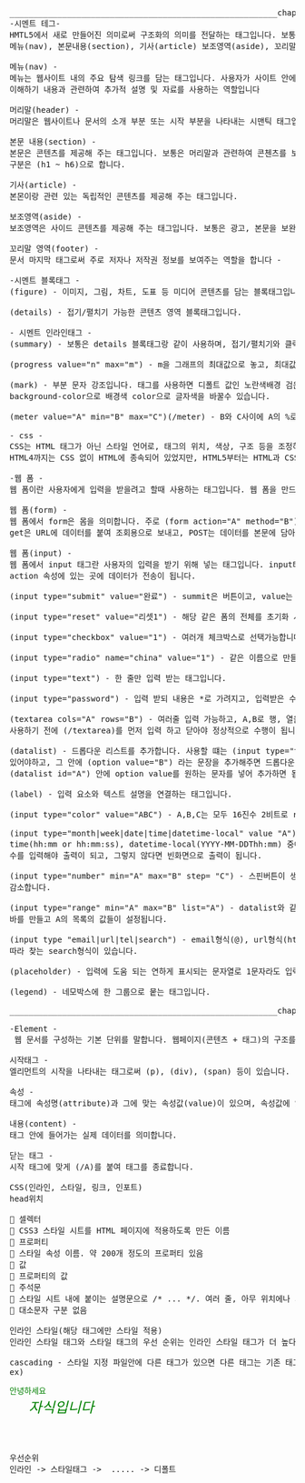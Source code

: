 <pre>________________________________________________________chapter 3_______________________________________________________________
-시멘트 테그-
HMTL5에서 새로 만들어진 의미로써 구조화의 의미를 전달하는 태그입니다. 보통 시멘트 구조와 시멘트 구조의 서순으로는 머리말(header), 
메뉴(nav), 본문내용(section), 기사(article) 보조영역(aside), 꼬리말(footer)으로 되어 있습니다.

메뉴(nav) -
메뉴는 웹사이트 내의 주요 탐색 링크를 담는 태그입니다. 사용자가 사이트 안에서 주요 페이지로 이동할 수 있게 해주는 링크(하이퍼링크)를 넣어 
이해하기 내용과 관련하여 추가적 설명 및 자료를 사용하는 역할입니다

머리말(header) -
머리말은 웹사이트나 문서의 소개 부분 또는 시작 부분을 나타내는 시맨틱 태그입니다. 주로 페이지의 제목을 표시 하는 역할입니다. 

본문 내용(section) -
본문은 콘텐츠를 제공해 주는 태그입니다. 보통은 머리말과 관련하여 콘첸츠를 보여주는 역할입니다. (section)을 여러개 지정 가능하고, 
구분은 (h1 ~ h6)으로 합니다.  

기사(article) -
본몬이랑 관련 있는 독립적인 콘텐츠를 제공해 주는 태그입니다. 

보조영역(aside) -
보조영역은 사이드 콘텐츠를 제공해 주는 태그입니다. 보통은 광고, 본문을 보완하는 추가적인 정보 제공 등 여러 역할을 합니다. 

꼬리말 영역(footer) -
문서 마지막 태그로써 주로 저자나 저작권 정보를 보여주는 역할을 합니다 -

-시멘트 블록태그 -
(figure) - 이미지, 그림, 차트, 도표 등 미디어 콘텐츠를 담는 블록태그입니다.
 
(details) - 접기/펼치기 가능한 콘텐츠 영역 블록태그입니다.

- 시멘트 인라인태그 -
(summary) - 보통은 details 블록태그랑 같이 사용하며, 접기/펼치기와 클릭해서 열고 닫는 기능의 역할입니다.
 
(progress value="n" max="m") - m을 그래프의 최대값으로 놓고, 최대값 m인 그래프가 n%만큼 찹니다. (progress)
 
(mark) - 부분 문자 강조입니다. 태그를 사용하면 디폴트 값인 노란색배경 검은 글자로 표기가 되고, css에서 (mark style) 태그를 사용해
background-color으로 배경색 color으로 글자색을 바꿀수 있습니다.
 
(meter value="A" min="B" max="C")(/meter) - B와 C사이에 A의 %로 막대 그래프에 표기합니다  

- css -
CSS는 HTML 태그가 아닌 스타일 언어로, 태그의 위치, 색상, 구조 등을 조정하여 웹 페이지의 시각적 형상을 만드는 역할을 합니다. 
HTML4까지는 CSS 없이 HTML에 종속되어 있었지만, HTML5부터는 HTML과 CSS의 개념이 명확히 분리되었습니다.

-웹 폼 -
웹 폼이란 사용자에게 입력을 받을려고 할때 사용하는 태그입니다. 웹 폼을 만드는 태그는 (input), (textarea), (select) 등이 있습니다.

웹 폼(form) -
웹 폼에서 form은 몸을 의미합니다. 주로 (form action="A" method="B") 를 쓰고,  A는 저장된 url을 뜻하고, B는 get,post가 있는데 
get은 URL에 데이터를 붙여 조회용으로 보내고, POST는 데이터를 본문에 담아 저장이나 민감 정보용으로 보냅니다. 

웹 폼(input) -
웹 폼에서 input 태그란 사용자의 입력을 받기 위해 넣는 태그입니다. input타입 태그에 입력을 받고, 그 입력을 토대로 form의 
action 속성에 있는 곳에 데이터가 전송이 됩니다.
 
(input type="submit" value="완료") - summit은 버튼이고, value는 입력한 문자가 버튼에 뜨도록 하는것 입니다. 

(input type="reset" value="리셋1") - 해당 같은 폼의 전체를 초기화 시킵니다.(리셋1버튼 생성) 

(input type="checkbox" value="1") - 여러개 체크박스로 선택가능합니다.(다중 선택지o)

(input type="radio" name="china" value="1") - 같은 이름으로 만들어야 하고 한개만 선택가능합니다.(다중 선택지x) 

(input type="text") - 한 줄만 입력 받는 태그입니다.

(input type="password") - 입력 받되 내용은 *로 가려지고, 입력받은 수만큼 *의 개수가 증가합니다.

(textarea cols="A" rows="B") - 여러줄 입력 가능하고, A,B로 행, 열을 늘릴 수 있습니다. 주의 사항으로 폼을 열고 닫을 때 (/form)을 
사용하기 전에 (/textarea)를 먼저 입력 하고 닫아야 정상적으로 수행이 됩니다.

(datalist) - 드롭다운 리스트를 추가합니다. 사용할 떄는 (input type="text" list="A")에 종속 되어야하고, 그 안에 (datalist id="A") 
있어야하고, 그 안에 (option value="B") 라는 문장을 추가해주면 드롭다운 리스트에 B라는 문자가 등록됩니다. 문자를 추가할려면 
(datalist id="A") 안에 option value를 원하는 문자를 넣어 추가하면 됩니다.
 
(label) - 입력 요소와 텍스트 설명을 연결하는 태그입니다.

(input type="color" value="ABC") - A,B,C는 모두 16진수 2비트로 red, green, bule의 농도를 섞어 색깔을 나타냅니다. 

(input type="month|week|date|time|datetime-local" value "A") - month(yyyy-mm), week(YYYY-Www), date(YYYY-MM-DD), 
time(hh:mm or hh:mm:ss), datetime-local(YYYY-MM-DDThh:mm) 중에 타입 하나를 선택하여 넣고, value에 그 형식에 대해 알맞게 
수를 입력해야 출력이 되고, 그렇지 않다면 빈화면으로 출력이 됩니다.

(input type="number" min="A" max="B" step= "C") - 스핀버튼이 생성되고 위쪽, 밑쪽 클릭당 최소값 A부터 최대값 B까지 C만큼 증가하거나,
감소합니다.

(input type="range" min="A" max="B" list="A") - datalist와 같이 쓰며, 최솟값 A, 최댓값 B를 설정해 클릭하여 움직일 수 있는 슬라이드 
바를 만들고 A의 목록의 값들이 설정됩니다.

(input type "email|url|tel|search") - email형식(@), url형식(http:// or https://), 전화번호 형식(010-1234-1234), action url설정에 
따라 찾는 search형식이 있습니다.

(placeholder) - 입력에 도움 되는 연하게 표시되는 문자열로 1문자라도 입력받으면 사라집니다. 보통 양식에 대한 힌트를 줄때 사용됩니다.

(legend) - 네모박스에 한 그룹으로 뭍는 태그입니다.
 
________________________________________________________chapter 4 start______________________________________________________________

-Element -
 웹 문서를 구성하는 기본 단위를 말합니다. 웹페이지(콘텐츠 + 태그)의 구조를 지니고 있고, 더 세분화 하자면 태그, 속성, 내용, 닫는 태그로 구성되어 있습니다.

시작태그 -
엘리먼트의 시작을 나타내는 태그로써 (p), (div), (span) 등이 있습니다.

속성 -
태그에 속성명(attribute)과 그에 맞는 속성값(value)이 있으며, 속성값에 있는 속성에 따라 출력되는 모습이나, 동작이 바뀝니다.
 
내용(content) - 
태그 안에 들어가는 실제 데이터를 의미합니다.

닫는 태그 - 
시작 태그에 맞게 (/A)를 붙여 태그를 종료합니다.

CSS(인라인, 스타일, 링크, 인포트)
head위치

 셀렉터
 CSS3 스타일 시트를 HTML 페이지에 적용하도록 만든 이름
 프로퍼티
 스타일 속성 이름. 약 200개 정도의 프로퍼티 있음
 값
 프로퍼티의 값
 주석문
 스타일 시트 내에 붙이는 설명문으로 /* ... */. 여러 줄, 아무 위치에나 사용 가능
 대소문자 구분 없음

인라인 스타일(해당 태그에만 스타일 적용)
인라인 스타일 태그와 스타일 태그의 우선 순위는 인라인 스타일 태그가 더 높다.

cascading - 스타일 지정 파일안에 다른 태그가 있으면 다른 태그는 기존 태그의 영향을 받음(위에서 아래서 적용됨)
ex) <p style="color:green">안녕하세요
    <em style="font-size:25px">자식입니다</em> 
    </p>

우선순위
인라인 -> 스타일태그 ->  ..... -> 디폴트
</pre>    










 

